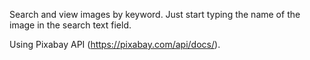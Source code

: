Search and view images by keyword.
Just start typing the name of the image in the search text field.

Using Pixabay API (https://pixabay.com/api/docs/). 
